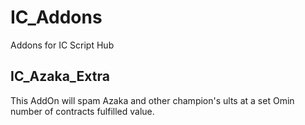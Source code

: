 # IC_Addons
Addons for IC Script Hub

## IC_Azaka_Extra
This AddOn will spam Azaka and other champion's ults at a set Omin number of contracts fulfilled value.
